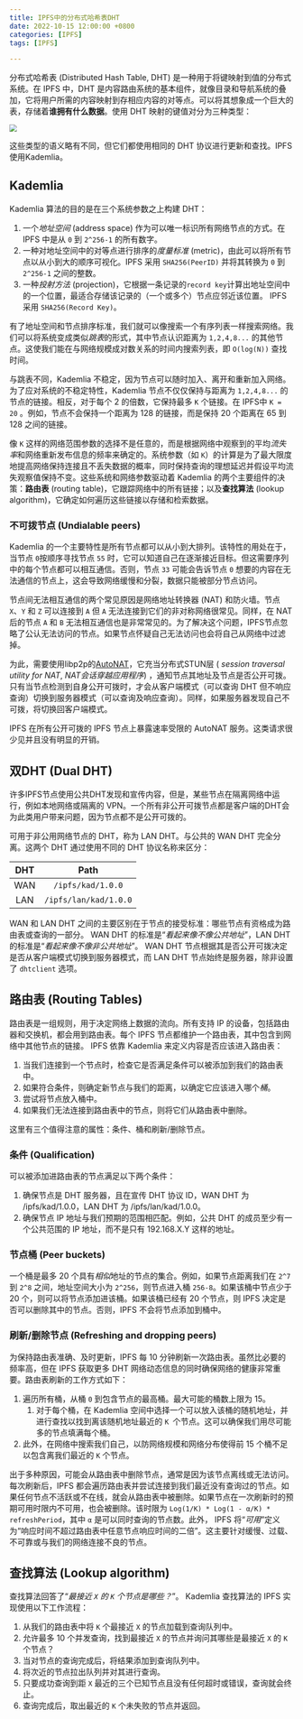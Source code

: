 ```yaml
---
title: IPFS中的分布式哈希表DHT
date: 2022-10-15 12:00:00 +0800
categories: [IPFS]
tags: [IPFS]

---
```


分布式哈希表 (Distributed Hash Table, DHT) 是一种用于将键映射到值的分布式系统。在 IPFS 中，DHT 是内容路由系统的基本组件，就像目录和导航系统的叠加，它将用户所需的内容映射到存相应内容的对等点。可以将其想象成一个巨大的表，存储着**谁拥有什么数据**。使用 DHT 映射的键值对分为三种类型：

<img src="https://fanwb.oss-cn-beijing.aliyuncs.com/img/uTools_1674115526905.png" style="zoom:80%;" />

这些类型的语义略有不同，但它们都使用相同的 DHT 协议进行更新和查找。IPFS使用Kademlia。

## Kademlia

Kademlia 算法的目的是在三个系统参数之上构建 DHT：

1. 一个*地址空间* (address space) 作为可以唯一标识所有网络节点的方式。在 IPFS 中是从 `0` 到 `2^256-1` 的所有数字。
2. 一种对地址空间中的对等点进行排序的*度量标准* (metric)，由此可以将所有节点以从小到大的顺序可视化。IPFS 采用 `SHA256(PeerID)` 并将其转换为 `0` 到 `2^256-1` 之间的整数。
3. 一种*投射方法* (projection)，它根据一条记录的`record key`计算出地址空间中的一个位置，最适合存储该记录的（一个或多个）节点应邻近该位置。 IPFS 采用 `SHA256(Record Key)`。

有了地址空间和节点排序标准，我们就可以像搜索一个有序列表一样搜索网络。我们可以将系统变成类似*跳表*的形式，其中节点认识距离为 `1,2,4,8...` 的其他节点。这使我们能在与网络规模成对数关系的时间内搜索列表，即 `O(log(N))` 查找时间。

与跳表不同，Kademlia 不稳定，因为节点可以随时加入、离开和重新加入网络。为了应对系统的不稳定特性，Kademlia 节点不仅仅保持与距离为 `1,2,4,8...` 的节点的链接。相反，对于每个 2 的倍数，它保持最多 `K` 个链接。在 IPFS中 `K = 20` 。例如，节点不会保持一个距离为 128 的链接，而是保持 20 个距离在 65 到 128 之间的链接。

像 `K` 这样的网络范围参数的选择不是任意的，而是根据网络中观察到的平均*流失率*和网络重新发布信息的频率来确定的。系统参数（如 `K`）的计算是为了最大限度地提高网络保持连接且不丢失数据的概率，同时保持查询的理想延迟并假设平均流失观察值保持不变。这些系统和网络参数驱动着 Kademlia 的两个主要组件的决策：**路由表** (routing table)，它跟踪网络中的所有链接；以及**查找算法** (lookup algorithm)，它确定如何遍历这些链接以存储和检索数据。

### 不可拨节点 (Undialable peers)

Kademlia 的一个主要特性是所有节点都可以从小到大排列。该特性的用处在于，当节点 `0`按顺序寻找节点 `55` 时，它可以知道自己在逐渐接近目标。但这需要序列中的每个节点都可以相互通信。否则，节点 `33` 可能会告诉节点 `0` 想要的内容在无法通信的节点上，这会导致网络缓慢和分裂，数据只能被部分节点访问。

节点间无法相互通信的两个常见原因是网络地址转换器 (NAT) 和防火墙。节点 `X`、`Y` 和 `Z` 可以连接到 `A` 但 `A` 无法连接到它们的非对称网络很常见。同样，在 NAT 后的节点 `A` 和 `B` 无法相互通信也是非常常见的。为了解决这个问题，IPFS节点忽略了公认无法访问的节点。如果节点怀疑自己无法访问也会将自己从网络中过滤掉。

为此，需要使用libp2p的[AutoNAT]([github.com](https://github.com/libp2p/go-libp2p-autonat))，它充当分布式STUN层 ( *session traversal utility for NAT*, *NAT会话穿越应用程序*) ，通知节点其地址及节点是否公开可拨。只有当节点检测到自身公开可拨时，才会从客户端模式（可以查询 DHT 但不响应查询）切换到服务器模式（可以查询及响应查询）。同样，如果服务器发现自己不可拨，将切换回客户端模式。

IPFS 在所有公开可拨的 IPFS 节点上暴露速率受限的 AutoNAT 服务。这类请求很少见并且没有明显的开销。

## 双DHT (Dual DHT)

许多IPFS节点使用公共DHT发现和宣传内容，但是，某些节点在隔离网络中运行，例如本地网络或隔离的 VPN。一个所有非公开可拨节点都是客户端的DHT会为此类用户带来问题，因为节点都不是公开可拨的。

可用于非公用网络节点的 DHT，称为 LAN DHT。与公共的 WAN DHT 完全分离。这两个 DHT 通过使用不同的 DHT 协议名称来区分：

| DHT  |         Path          |
| :--: | :-------------------: |
| WAN  |   `/ipfs/kad/1.0.0`   |
| LAN  | `/ipfs/lan/kad/1.0.0` |

WAN 和 LAN DHT 之间的主要区别在于节点的接受标准：哪些节点有资格成为路由表或查询的一部分。 WAN DHT 的标准是“*看起来像不像公共地址*”，LAN DHT 的标准是“*看起来像不像非公共地址*”。 WAN DHT 节点根据其是否公开可拨决定是否从客户端模式切换到服务器模式，而 LAN DHT 节点始终是服务器，除非设置了 `dhtclient` 选项。

## 路由表 (Routing Tables)

路由表是一组规则，用于决定网络上数据的流向。所有支持 IP 的设备，包括路由器和交换机，都会用到路由表。每个 IPFS 节点都维护一个路由表，其中包含到网络中其他节点的链接。 IPFS 依靠 Kademlia 来定义内容是否应该进入路由表：

1. 当我们连接到一个节点时，检查它是否满足条件可以被添加到我们的路由表中。
2. 如果符合条件，则确定新节点与我们的距离，以确定它应该进入哪个*桶*。
3. 尝试将节点放入桶中。
4. 如果我们无法连接到路由表中的节点，则将它们从路由表中删除。

这里有三个值得注意的属性：条件、桶和刷新/删除节点。

### 条件 (Qualification)

可以被添加进路由表的节点满足以下两个条件：

1. 确保节点是 DHT 服务器，且在宣传 DHT 协议 ID，WAN DHT 为 /ipfs/kad/1.0.0，LAN DHT 为 /ipfs/lan/kad/1.0.0。
2. 确保节点 IP 地址与我们预期的范围相匹配。例如，公共 DHT 的成员至少有一个公共范围的 IP 地址，而不是只有 192.168.X.Y 这样的地址。

### 节点桶 (Peer buckets)

一个桶是最多 20 个具有*相似*地址的节点的集合。例如，如果节点距离我们在 `2^7` 到 `2^8` 之间，地址空间大小为 `2^256`，则节点进入桶 `256-8`。如果该桶中节点少于 20 个，则可以将节点添加进该桶。如果该桶已经有 20 个节点，则 IPFS 决定是否可以删除其中的节点。否则，IPFS 不会将节点添加到桶中。

### 刷新/删除节点 (Refreshing and dropping peers)

为保持路由表准确、及时更新，IPFS 每 10 分钟刷新一次路由表。虽然比必要的频率高，但在 IPFS 获取更多 DHT 网络动态信息的同时确保网络的健康非常重要。路由表刷新的工作方式如下：

1. 遍历所有桶，从桶 `0` 到包含节点的最高桶。最大可能的桶数上限为 15。
   1. 对于每个桶，在 Kademlia 空间中选择一个可以放入该桶的随机地址，并进行查找以找到离该随机地址最近的 `K `个节点。这可以确保我们用尽可能多的节点填满每个桶。
2. 此外，在网络中搜索我们自己，以防网络规模和网络分布使得前 15 个桶不足以包含离我们最近的 `K` 个节点。

出于多种原因，可能会从路由表中删除节点，通常是因为该节点离线或无法访问。每次刷新后，IPFS 都会遍历路由表并尝试连接到我们最近没有查询过的节点。如果任何节点不活跃或不在线，就会从路由表中被删除。如果节点在一次刷新时的预期可用时限内不可用，也会被删除。该时限为 `Log(1/K) * Log(1 - α/K) * refreshPeriod`，其中 `α` 是可以同时查询的节点数。此外， IPFS 将“*可用*”定义为“响应时间不超过路由表中任意节点响应时间的二倍”。这主要针对缓慢、过载、不可靠或与我们的网络连接不良的节点。

## 查找算法 (Lookup algorithm)

查找算法回答了“*最接近 `X` 的 `K` 个节点是哪些？*”。 Kademlia 查找算法的 IPFS 实现使用以下工作流程：

1. 从我们的路由表中将 `K` 个最接近 `X` 的节点加载到查询队列中。
2. 允许最多 10 个并发查询，找到最接近 `X` 的节点并询问其哪些是最接近 `X` 的 `K` 个节点？
3. 当对节点的查询完成后，将结果添加到查询队列中。
4. 将次近的节点拉出队列并对其进行查询。
5. 只要成功查询到距 `X` 最近的三个已知节点且没有任何超时或错误，查询就会终止。
6. 查询完成后，取出最近的 `K` 个未失败的节点并返回。